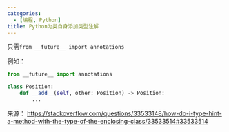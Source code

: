 ```yaml
---
categories:
  - [编程, Python]
title: Python为类自身添加类型注解
---
```


只需`from __future__ import annotations`

例如：

```python
from __future__ import annotations

class Position:
    def __add__(self, other: Position) -> Position:
        ...
```

来源：
https://stackoverflow.com/questions/33533148/how-do-i-type-hint-a-method-with-the-type-of-the-enclosing-class/33533514#33533514
